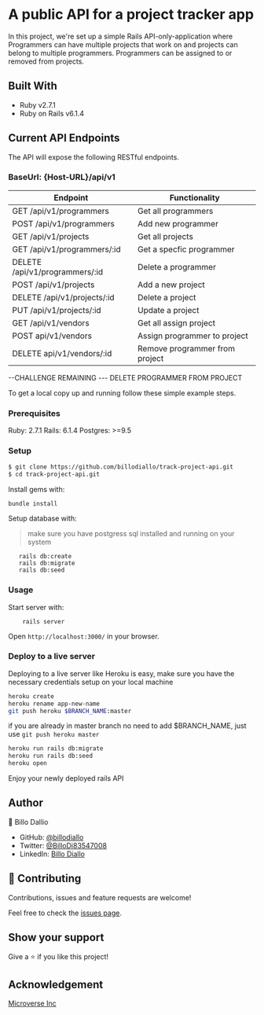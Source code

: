 #  A public API for a project tracker app

In this project, we're set up a simple Rails API-only-application where Programmers can have multiple
projects that work on and projects can belong to multiple programmers.
Programmers can be assigned to or removed from projects.

## Built With

- Ruby v2.7.1
- Ruby on Rails v6.1.4


## Current API Endpoints

The API will expose the following RESTful endpoints.
### BaseUrl: {Host-URL}/api/v1

| Endpoint                       | Functionality                |
|-------------------------       |------------------------------|
| GET /api/v1/programmers        | Get all programmers          |
| POST /api/v1/programmers       | Add new programmer           |
| GET /api/v1/projects           | Get all projects             |
| GET /api/v1/programmers/:id    | Get a specfic programmer     |
| DELETE /api/v1/programmers/:id | Delete a programmer          |  
| POST  /api/v1/projects         | Add a new project            |
| DELETE /api/v1/projects/:id    | Delete a project             |
| PUT /api/v1/projects/:id       | Update a project             |
| GET /api/v1/vendors            | Get all assign project       |
| POST api/v1/vendors            |Assign  programmer to project |
| DELETE api/v1/vendors/:id      |Remove programmer from project|                           |


--CHALLENGE REMAINING ---
DELETE PROGRAMMER FROM PROJECT

To get a local copy up and running follow these simple example steps.

### Prerequisites

Ruby: 2.7.1
Rails: 6.1.4
Postgres: >=9.5

### Setup

~~~bash
$ git clone https://github.com/billodiallo/track-project-api.git
$ cd track-project-api.git
~~~

Install gems with:

```
bundle install
```

Setup database with:

> make sure you have postgress sql installed and running on your system

```
   rails db:create
   rails db:migrate
   rails db:seed
```

### Usage

Start server with:

```
    rails server
```

Open `http://localhost:3000/` in your browser.

### Deploy to a live server

Deploying to a live server like Heroku is easy, make sure you have the necessary credentials setup on your local machine

```bash
heroku create
heroku rename app-new-name
git push heroku $BRANCH_NAME:master 
```
if you are already in master branch no need to add $BRANCH_NAME, just use `git push heroku master`

```bash
heroku run rails db:migrate
heroku run rails db:seed
heroku open
```

Enjoy your newly deployed rails API


## Author

👤 Billo Dallio

- GitHub: [@billodiallo](https://github.com/billodiallo)
- Twitter: [@BilloDi83547008](https://twitter.com/BilloDi83547008)
- LinkedIn: [Billo Diallo](https://www.linkedin.com/in/mabillodiallo/)



## 🤝 Contributing

Contributions, issues and feature requests are welcome!

Feel free to check the [issues page](issues/).

## Show your support

Give a ⭐️ if you like this project!

## Acknowledgement
[Microverse Inc](https://www.microverse.org/)


